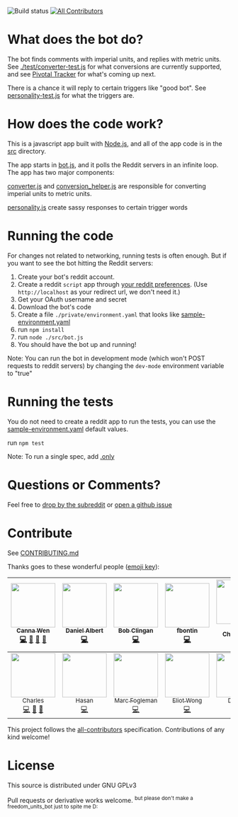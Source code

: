 ![Build status](https://travis-ci.org/cannawen/metric_units_reddit_bot.svg?branch=master)
[![All Contributors](https://img.shields.io/badge/all_contributors-14-orange.svg?style=flat-square)](#contributors)


# What does the bot do?

The bot finds comments with imperial units, and replies with metric units. See [./test/converter-test.js](./test/converter-test.js) for what conversions are currently supported, and see [Pivotal Tracker](https://www.pivotaltracker.com/n/projects/2091572) for what's coming up next.

There is a chance it will reply to certain triggers like "good bot". See [personality-test.js](./test/personality-test.js) for what the triggers are.


# How does the code work?

This is a javascript app built with [Node.js](https://nodejs.org/en/), and all of the app code is in the [src](./src) directory.

The app starts in [bot.js](./src/bot.js), and it polls the Reddit servers in an infinite loop. The app has two major components:

[converter.js](./src/converter.js) and [conversion_helper.js](./src/conversion_helper.js) are responsible for converting imperial units to metric units.

[personality.js](./src/personality.js) create sassy responses to certain trigger words


# Running the code

For changes not related to networking, running tests is often enough. But if you want to see the bot hitting the Reddit servers:

1. Create your bot's reddit account.
2. Create a reddit `script` app through [your reddit preferences](https://www.reddit.com/prefs/apps). (Use `http://localhost` as your redirect url, we don't need it.) 
3. Get your OAuth username and secret
4. Download the bot's code
5. Create a file `./private/environment.yaml` that looks like [sample-environment.yaml](./sample-environment.yaml)
6. run `npm install`
7. run `node ./src/bot.js`
8. You should have the bot up and running!

Note: You can run the bot in development mode (which won't POST requests to reddit servers) by changing the `dev-mode` environment variable to "true"


# Running the tests

You do not need to create a reddit app to run the tests, you can use the [sample-environment.yaml](./sample-environment.yaml) default values.

run `npm test`

Note: To run a single spec, add [.only](https://jaketrent.com/post/run-single-mocha-test/)

# Questions or Comments?

Feel free to [drop by the subreddit](https://www.reddit.com/r/metric_units/) or [open a github issue](../../issues/new)


# Contribute

See [CONTRIBUTING.md](./CONTRIBUTING.md)

Thanks goes to these wonderful people ([emoji key](https://github.com/kentcdodds/all-contributors#emoji-key)):

<!-- ALL-CONTRIBUTORS-LIST:START - Do not remove or modify this section -->
| [<img src="https://avatars1.githubusercontent.com/u/1088336?v=4" width="100px;"/><br /><sub>Canna Wen</sub>](https://www.cannawen.com)<br />[💻](https://github.com/cannawen/metric_units_reddit_bot/commits?author=cannawen "Code") [📖](https://github.com/cannawen/metric_units_reddit_bot/commits?author=cannawen "Documentation") [💬](#question-cannawen "Answering Questions") [👀](#review-cannawen "Reviewed Pull Requests") | [<img src="https://avatars2.githubusercontent.com/u/7432848?v=4" width="100px;"/><br /><sub>Daniel Albert</sub>](https://esclear.de/)<br />[💻](https://github.com/cannawen/metric_units_reddit_bot/commits?author=esclear "Code") | [<img src="https://avatars0.githubusercontent.com/u/38579?v=4" width="100px;"/><br /><sub>Bob Clingan</sub>](http://www.bobclingan.com)<br />[💻](https://github.com/cannawen/metric_units_reddit_bot/commits?author=bclingan "Code") | [<img src="https://avatars3.githubusercontent.com/u/7226476?v=4" width="100px;"/><br /><sub>fbontin</sub>](http://fbontin.github.io)<br />[💻](https://github.com/cannawen/metric_units_reddit_bot/commits?author=fbontin "Code") | [<img src="https://avatars2.githubusercontent.com/u/16208882?v=4" width="100px;"/><br /><sub>Nitin Choudhary</sub>](http://www.nitinchoudhary.in)<br />[💻](https://github.com/cannawen/metric_units_reddit_bot/commits?author=nitinkgp23 "Code") | [<img src="https://avatars0.githubusercontent.com/u/7240098?v=4" width="100px;"/><br /><sub>Manuel Porto</sub>](https://github.com/manuporto)<br />[💻](https://github.com/cannawen/metric_units_reddit_bot/commits?author=manuporto "Code") | [<img src="https://avatars1.githubusercontent.com/u/6846913?v=4" width="100px;"/><br /><sub>Anna Do</sub>](https://twitter.com/annuhdo)<br />[💻](https://github.com/cannawen/metric_units_reddit_bot/commits?author=annuhdo "Code") |
| :---: | :---: | :---: | :---: | :---: | :---: | :---: |
| [<img src="https://avatars1.githubusercontent.com/u/3136972?v=4" width="100px;"/><br /><sub>Charles</sub>](http://charleslabas.com/)<br />[💻](https://github.com/cannawen/metric_units_reddit_bot/commits?author=chazzlabs "Code") [💬](#question-chazzlabs "Answering Questions") [🤔](#ideas-chazzlabs "Ideas, Planning, & Feedback") | [<img src="https://avatars2.githubusercontent.com/u/9531780?v=4" width="100px;"/><br /><sub>Hasan</sub>](https://github.com/JuanPotato)<br />[💻](https://github.com/cannawen/metric_units_reddit_bot/commits?author=JuanPotato "Code") | [<img src="https://avatars1.githubusercontent.com/u/20388195?v=4" width="100px;"/><br /><sub>Marc Fogleman</sub>](http://www.MFogleman.com)<br />[💻](https://github.com/cannawen/metric_units_reddit_bot/commits?author=MFogleman "Code") | [<img src="https://avatars2.githubusercontent.com/u/5065375?v=4" width="100px;"/><br /><sub>Eliot Wong</sub>](https://github.com/eliotw)<br />[💻](https://github.com/cannawen/metric_units_reddit_bot/commits?author=eliotw "Code") | [<img src="https://avatars0.githubusercontent.com/u/12798396?v=4" width="100px;"/><br /><sub>Doomki</sub>](https://github.com/Doomki)<br />[💻](https://github.com/cannawen/metric_units_reddit_bot/commits?author=Doomki "Code") | [<img src="https://avatars1.githubusercontent.com/u/381258?v=4" width="100px;"/><br /><sub>Wing Lian</sub>](https://twitter.com/winglian)<br />[💻](https://github.com/cannawen/metric_units_reddit_bot/commits?author=winglian "Code") | [<img src="https://avatars1.githubusercontent.com/u/19378450?v=4" width="100px;"/><br /><sub>NFerraro</sub>](https://github.com/nicoferraro96)<br />[💻](https://github.com/cannawen/metric_units_reddit_bot/commits?author=nicoferraro96 "Code") |
<!-- ALL-CONTRIBUTORS-LIST:END -->

This project follows the [all-contributors](https://github.com/kentcdodds/all-contributors) specification. Contributions of any kind welcome!


# License

This source is distributed under GNU GPLv3

Pull requests or derivative works welcome. <sup>but please don't make a freedom_units_bot just to spite me D:</sup>

